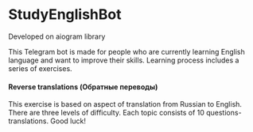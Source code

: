 # StudyEnglishBot
Developed on aiogram library

This Telegram bot is made for people who are currently learning English language and want to 
improve their skills. Learning process includes a series of exercises. 

#### Reverse translations (Обратные переводы)
This exercise is based on aspect of translation from Russian to English.
There are three levels of difficulty. Each topic consists of 10 questions-translations. Good luck!
